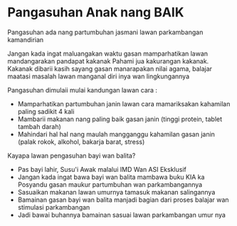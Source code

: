# Pangasuhan Anak nang BAIK

Pangasuhan ada nang partumbuhan jasmani lawan parkambangan kamandirian

Jangan kada ingat maluangakan waktu gasan mamparhatikan lawan mandangarakan pandapat kakanak
Pahami jua kakurangan kakanak. Kakanak dibarii kasih sayang gasan manarapakan nilai agama, balajar maatasi masalah lawan manganal diri inya wan lingkungannya

Pangasuhan dimulaii mulai kandungan lawan cara :

- Mamparhatikan partumbuhan janin lawan cara mamariksakan kahamilan paling sadikit 4 kali
- Mambarii makanan nang paling baik gasan janin (tinggi protein, tablet tambah darah)
- Mahindari hal hal nang maulah mangganggu kahamilan gasan janin (palak rokok, alkohol, bakarja barat, stress)

Kayapa lawan pengasuhan bayi wan balita?

- Pas bayi lahir, Susu'i Awak malalui IMD Wan ASI Eksklusif
- Jangan kada ingat bawa bayi wan balita mambawa buku KIA ka Posyandu gasan maukur partumbuhan wan parkambangannya
- Sasuaikan makanan lawan umurnya tamasuk makanan salingannya
- Bamainan gasan bayi wan balita manjadi bagian dari proses balajar wan stimulasi parkambangan
- Jadi bawai buhannya bamainan sasuai lawan parkambangan umur nya
